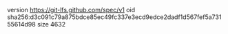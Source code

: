 version https://git-lfs.github.com/spec/v1
oid sha256:d3c091c79a875bdce85ec49fc337e3ecd9edce2dadf1d567fef5a73155614d98
size 4632
